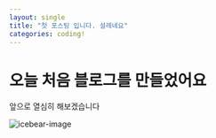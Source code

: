 ```yaml
---
layout: single
title: "첫 포스팅 입니다. 설레네요"
categories: coding!
---
```


# 오늘 처음 블로그를 만들었어요

앞으로 열심히 해보겠습니다

![icebear-image](C:\Users\3balb\Documents\github\ice-ice-bear.github.io\images\2024-06-11-first\icebear-image.jpg)

